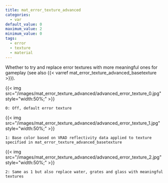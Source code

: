 ```yaml
---
title: mat_error_texture_advanced
categories:
  - var
default_value: 0
maximum_value: 2
minimum_value: 0
tags:
  - error
  - texture
  - material
---
```


Whether to try and replace error textures with more meaningful ones for gameplay (see also {{< varref mat_error_texture_advanced_basetexture >}}).

{{< img src="/images/mat_error_texture_advanced/advanced_error_texture_0.jpg" style="width:50%;" >}}

`0: Off, default error texture`

{{< img src="/images/mat_error_texture_advanced/advanced_error_texture_1.jpg" style="width:50%;" >}}

`1: Base color based on VRAD reflectivity data applied to texture specified in mat_error_texture_advanced_basetexture`

{{< img src="/images/mat_error_texture_advanced/advanced_error_texture_2.jpg" style="width:50%;" >}}

`2: Same as 1 but also replace water, grates and glass with meaningful textures`
